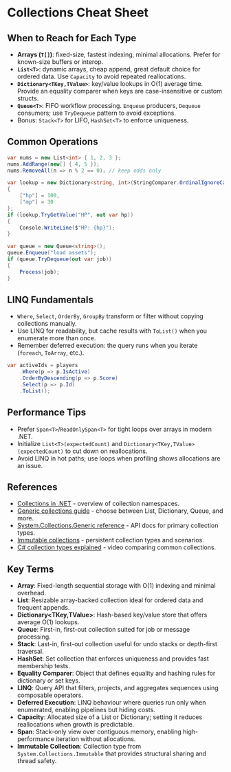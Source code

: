 # Collections Cheat Sheet

## When to Reach for Each Type
- **Arrays (`T[]`)**: fixed-size, fastest indexing, minimal allocations. Prefer for known-size buffers or interop.
- **`List<T>`**: dynamic arrays, cheap append, great default choice for ordered data. Use `Capacity` to avoid repeated reallocations.
- **`Dictionary<TKey,TValue>`**: key/value lookups in O(1) average time. Provide an equality comparer when keys are case-insensitive or custom structs.
- **`Queue<T>`**: FIFO workflow processing. `Enqueue` producers, `Dequeue` consumers; use `TryDequeue` pattern to avoid exceptions.
- Bonus: `Stack<T>` for LIFO, `HashSet<T>` to enforce uniqueness.

## Common Operations
```csharp
var nums = new List<int> { 1, 2, 3 };
nums.AddRange(new[] { 4, 5 });
nums.RemoveAll(n => n % 2 == 0); // keep odds only

var lookup = new Dictionary<string, int>(StringComparer.OrdinalIgnoreCase)
{
    ["hp"] = 100,
    ["mp"] = 30
};
if (lookup.TryGetValue("HP", out var hp))
{
    Console.WriteLine($"HP: {hp}");
}

var queue = new Queue<string>();
queue.Enqueue("load assets");
if (queue.TryDequeue(out var job))
{
    Process(job);
}
```

## LINQ Fundamentals
- `Where`, `Select`, `OrderBy`, `GroupBy` transform or filter without copying collections manually.
- Use LINQ for readability, but cache results with `ToList()` when you enumerate more than once.
- Remember deferred execution: the query runs when you iterate (`foreach`, `ToArray`, etc.).

```csharp
var activeIds = players
    .Where(p => p.IsActive)
    .OrderByDescending(p => p.Score)
    .Select(p => p.Id)
    .ToList();
```

## Performance Tips
- Prefer `Span<T>`/`ReadOnlySpan<T>` for tight loops over arrays in modern .NET.
- Initialize `List<T>(expectedCount)` and `Dictionary<TKey,TValue>(expectedCount)` to cut down on reallocations.
- Avoid LINQ in hot paths; use loops when profiling shows allocations are an issue.








## References
- [Collections in .NET](https://learn.microsoft.com/en-us/dotnet/standard/collections/) - overview of collection namespaces.
- [Generic collections guide](https://learn.microsoft.com/en-us/dotnet/standard/collections/when-to-use-generic-collections) - choose between List, Dictionary, Queue, and more.
- [System.Collections.Generic reference](https://learn.microsoft.com/en-us/dotnet/api/system.collections.generic) - API docs for primary collection types.
- [Immutable collections](https://learn.microsoft.com/en-us/dotnet/api/system.collections.immutable) - persistent collection types and scenarios.
- [C# collection types explained](https://www.youtube.com/watch?v=MKCrYYU0vxY) - video comparing common collections.
## Key Terms
- **Array**: Fixed-length sequential storage with O(1) indexing and minimal overhead.
- **List<T>**: Resizable array-backed collection ideal for ordered data and frequent appends.
- **Dictionary<TKey,TValue>**: Hash-based key/value store that offers average O(1) lookups.
- **Queue<T>**: First-in, first-out collection suited for job or message processing.
- **Stack<T>**: Last-in, first-out collection useful for undo stacks or depth-first traversal.
- **HashSet<T>**: Set collection that enforces uniqueness and provides fast membership tests.
- **Equality Comparer**: Object that defines equality and hashing rules for dictionary or set keys.
- **LINQ**: Query API that filters, projects, and aggregates sequences using composable operators.
- **Deferred Execution**: LINQ behaviour where queries run only when enumerated, enabling pipelines but hiding costs.
- **Capacity**: Allocated size of a List or Dictionary; setting it reduces reallocations when growth is predictable.
- **Span<T>**: Stack-only view over contiguous memory, enabling high-performance iteration without allocations.
- **Immutable Collection**: Collection type from `System.Collections.Immutable` that provides structural sharing and thread safety.
